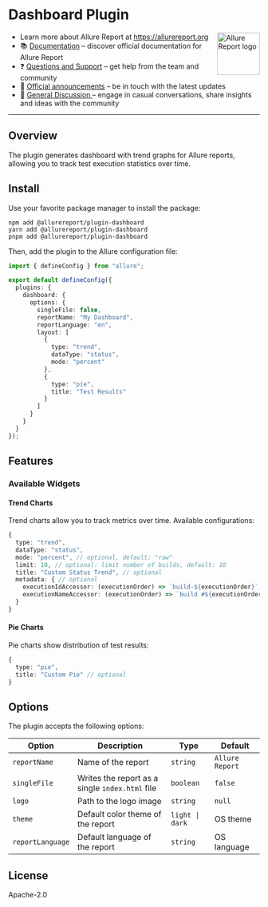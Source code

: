# Dashboard Plugin

[<img src="https://allurereport.org/public/img/allure-report.svg" height="85px" alt="Allure Report logo" align="right" />](https://allurereport.org "Allure Report")

- Learn more about Allure Report at https://allurereport.org
- 📚 [Documentation](https://allurereport.org/docs/) – discover official documentation for Allure Report
- ❓ [Questions and Support](https://github.com/orgs/allure-framework/discussions/categories/questions-support) – get help from the team and community
- 📢 [Official announcements](https://github.com/orgs/allure-framework/discussions/categories/announcements) – be in touch with the latest updates
- 💬 [General Discussion ](https://github.com/orgs/allure-framework/discussions/categories/general-discussion) – engage in casual conversations, share insights and ideas with the community

---

## Overview

The plugin generates dashboard with trend graphs for Allure reports, allowing you to track test execution statistics over time.

## Install

Use your favorite package manager to install the package:

```shell
npm add @allurereport/plugin-dashboard
yarn add @allurereport/plugin-dashboard
pnpm add @allurereport/plugin-dashboard
```

Then, add the plugin to the Allure configuration file:

```typescript
import { defineConfig } from "allure";

export default defineConfig({
  plugins: {
    dashboard: {
      options: {
        singleFile: false,
        reportName: "My Dashboard",
        reportLanguage: "en",
        layout: [
          {
            type: "trend",
            dataType: "status",
            mode: "percent"
          },
          {
            type: "pie",
            title: "Test Results"
          }
        ]
      }
    }
  }
});
```

## Features

### Available Widgets

#### Trend Charts

Trend charts allow you to track metrics over time. Available configurations:

```typescript
{
  type: "trend",
  dataType: "status",
  mode: "percent", // optional, default: "raw"
  limit: 10, // optional: limit number of builds, default: 10
  title: "Custom Status Trend", // optional
  metadata: { // optional
    executionIdAccessor: (executionOrder) => `build-${executionOrder}`,
    executionNameAccessor: (executionOrder) => `build #${executionOrder}`
  }
}
```

#### Pie Charts

Pie charts show distribution of test results:

```typescript
{
  type: "pie",
  title: "Custom Pie" // optional
}
```

## Options

The plugin accepts the following options:

| Option           | Description                                     | Type                                                         | Default         |
|------------------|-------------------------------------------------|--------------------------------------------------------------|-----------------|
| `reportName`     | Name of the report                              | `string`                                                     | `Allure Report` |
| `singleFile`     | Writes the report as a single `index.html` file | `boolean`                                                    | `false`         |
| `logo`           | Path to the logo image                          | `string`                                                     | `null`          |
| `theme`          | Default color theme of the report               | `light \| dark`                                              | OS theme        |
| `reportLanguage` | Default language of the report                  | `string`                                                     | OS language     |

## License

Apache-2.0 